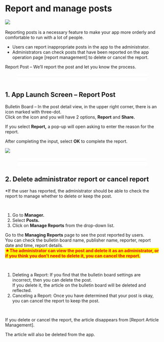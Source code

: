 # Report and manage posts

![](https://support.swing2app.com/wp-content/uploads/2018/09/manage\_report.png)

Reporting posts is a necessary feature to make your app more orderly and comfortable to run with a lot of people.

* Users can report inappropriate posts in the app to the administrator.
* Administrators can check posts that have been reported on the app operation page \[report management] to delete or cancel the report.

Report Post – We’ll report the post and let you know the process.



<figure><img src="../../../.gitbook/assets/구분선 (1).PNG" alt=""><figcaption></figcaption></figure>

## 1. App Launch Screen – Report Post

Bulletin Board – In the post detail view, in the upper right corner, there is an icon marked with three-dot.\
Click on the icon and you will have 2 options, **Report** and **Share.**

If you select **Report,** a pop-up will open asking to enter the reason for the report.

After completing the input, select **OK** to complete the report.

![](https://support.swing2app.com/wp-content/uploads/2018/09/report.png)

<figure><img src="../../../.gitbook/assets/구분선 (1).PNG" alt=""><figcaption></figcaption></figure>

## 2. Delete administrator report or cancel report

\*If the user has reported, the administrator should be able to check the report to manage whether to delete or keep the post.

<div align="left">

<img src="https://support.swing2app.com/wp-content/uploads/2018/09/b36-e1587042033219.png" alt="">

</div>



1. Go to **Manager.**
2. Select **Posts.**
3. Click on **Manage Reports** from the drop-down list.



Go to the **Managing Reports** page to see the post reported by users.\
You can check the bulletin board name, publisher name, reporter, report date and time, report details.\
<mark style="color:red;">**★The administrator can view the post and delete it as an administrator, or if you think you don’t need to delete it, you can cancel the report.**</mark>

<div align="left">

<img src="https://support.swing2app.com/wp-content/uploads/2018/09/b37.png" alt="">

</div>

1. Deleting a Report: If you find that the bulletin board settings are incorrect, then you can delete the post.\
   If you delete it, the article on the bulletin board will be deleted and reflected.
2. Canceling a Report: Once you have determined that your post is okay, you can cancel the report to keep the post.

<div align="left">

<img src="https://support.swing2app.com/wp-content/uploads/2018/09/rm1.png" alt="">

</div>

If you delete or cancel the report, the article disappears from \[Report Article Management].&#x20;

The article will also be deleted from the app.

